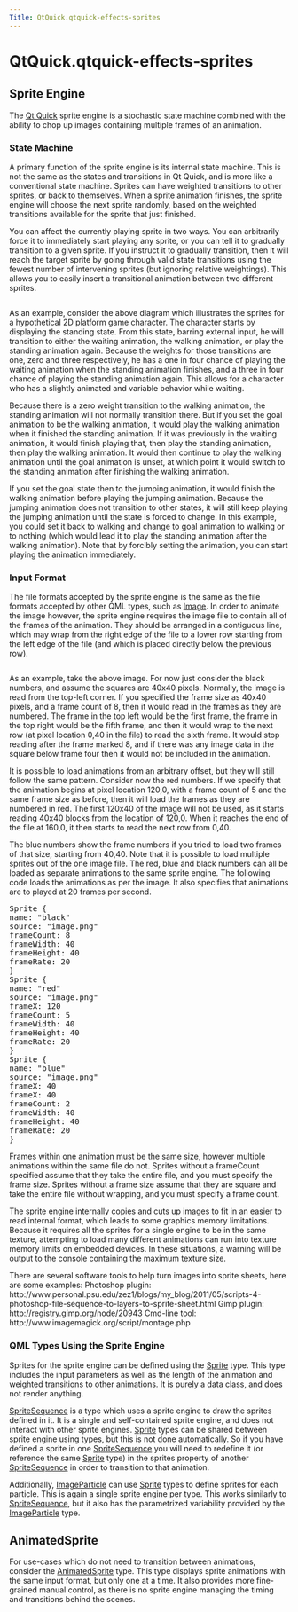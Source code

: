 ```yaml
---
Title: QtQuick.qtquick-effects-sprites
---
```


# QtQuick.qtquick-effects-sprites

<span class="subtitle"></span>
<!-- $$$qtquick-effects-sprites.html-description -->
<h2 id="sprite-engine">Sprite Engine</h2>
<p>The <a href="QtQuick.qtquick-index.md">Qt Quick</a> sprite engine is a stochastic state machine combined with the ability to chop up images containing multiple frames of an animation.</p>
<h3 >State Machine</h3>
<p>A primary function of the sprite engine is its internal state machine. This is not the same as the states and transitions in Qt Quick, and is more like a conventional state machine. Sprites can have weighted transitions to other sprites, or back to themselves. When a sprite animation finishes, the sprite engine will choose the next sprite randomly, based on the weighted transitions available for the sprite that just finished.</p>
<p>You can affect the currently playing sprite in two ways. You can arbitrarily force it to immediately start playing any sprite, or you can tell it to gradually transition to a given sprite. If you instruct it to gradually transition, then it will reach the target sprite by going through valid state transitions using the fewest number of intervening sprites (but ignoring relative weightings). This allows you to easily insert a transitional animation between two different sprites.</p>
<p class="centerAlign"><img src="https://assets.ubuntu.com/v1/1d077c71-spriteenginegraph.png" alt="" /></p><p>As an example, consider the above diagram which illustrates the sprites for a hypothetical 2D platform game character. The character starts by displaying the standing state. From this state, barring external input, he will transition to either the waiting animation, the walking animation, or play the standing animation again. Because the weights for those transitions are one, zero and three respectively, he has a one in four chance of playing the waiting animation when the standing animation finishes, and a three in four chance of playing the standing animation again. This allows for a character who has a slightly animated and variable behavior while waiting.</p>
<p>Because there is a zero weight transition to the walking animation, the standing animation will not normally transition there. But if you set the goal animation to be the walking animation, it would play the walking animation when it finished the standing animation. If it was previously in the waiting animation, it would finish playing that, then play the standing animation, then play the walking animation. It would then continue to play the walking animation until the goal animation is unset, at which point it would switch to the standing animation after finishing the walking animation.</p>
<p>If you set the goal state then to the jumping animation, it would finish the walking animation before playing the jumping animation. Because the jumping animation does not transition to other states, it will still keep playing the jumping animation until the state is forced to change. In this example, you could set it back to walking and change to goal animation to walking or to nothing (which would lead it to play the standing animation after the walking animation). Note that by forcibly setting the animation, you can start playing the animation immediately.</p>
<h3 >Input Format</h3>
<p>The file formats accepted by the sprite engine is the same as the file formats accepted by other QML types, such as <a href="QtQuick.qtquick-imageelements-example.md#image">Image</a>. In order to animate the image however, the sprite engine requires the image file to contain all of the frames of the animation. They should be arranged in a contiguous line, which may wrap from the right edge of the file to a lower row starting from the left edge of the file (and which is placed directly below the previous row).</p>
<p class="centerAlign"><img src="https://assets.ubuntu.com/v1/8b9f6841-spritecutting.png" alt="" /></p><p>As an example, take the above image. For now just consider the black numbers, and assume the squares are 40x40 pixels. Normally, the image is read from the top-left corner. If you specified the frame size as 40x40 pixels, and a frame count of 8, then it would read in the frames as they are numbered. The frame in the top left would be the first frame, the frame in the top right would be the fifth frame, and then it would wrap to the next row (at pixel location 0,40 in the file) to read the sixth frame. It would stop reading after the frame marked 8, and if there was any image data in the square below frame four then it would not be included in the animation.</p>
<p>It is possible to load animations from an arbitrary offset, but they will still follow the same pattern. Consider now the red numbers. If we specify that the animation begins at pixel location 120,0, with a frame count of 5 and the same frame size as before, then it will load the frames as they are numbered in red. The first 120x40 of the image will not be used, as it starts reading 40x40 blocks from the location of 120,0. When it reaches the end of the file at 160,0, it then starts to read the next row from 0,40.</p>
<p>The blue numbers show the frame numbers if you tried to load two frames of that size, starting from 40,40. Note that it is possible to load multiple sprites out of the one image file. The red, blue and black numbers can all be loaded as separate animations to the same sprite engine. The following code loads the animations as per the image. It also specifies that animations are to played at 20 frames per second.</p>
<pre class="cpp">Sprite {
name: <span class="string">&quot;black&quot;</span>
source: <span class="string">&quot;image.png&quot;</span>
frameCount: <span class="number">8</span>
frameWidth: <span class="number">40</span>
frameHeight: <span class="number">40</span>
frameRate: <span class="number">20</span>
}
Sprite {
name: <span class="string">&quot;red&quot;</span>
source: <span class="string">&quot;image.png&quot;</span>
frameX: <span class="number">120</span>
frameCount: <span class="number">5</span>
frameWidth: <span class="number">40</span>
frameHeight: <span class="number">40</span>
frameRate: <span class="number">20</span>
}
Sprite {
name: <span class="string">&quot;blue&quot;</span>
source: <span class="string">&quot;image.png&quot;</span>
frameX: <span class="number">40</span>
frameX: <span class="number">40</span>
frameCount: <span class="number">2</span>
frameWidth: <span class="number">40</span>
frameHeight: <span class="number">40</span>
frameRate: <span class="number">20</span>
}</pre>
<p>Frames within one animation must be the same size, however multiple animations within the same file do not. Sprites without a frameCount specified assume that they take the entire file, and you must specify the frame size. Sprites without a frame size assume that they are square and take the entire file without wrapping, and you must specify a frame count.</p>
<p>The sprite engine internally copies and cuts up images to fit in an easier to read internal format, which leads to some graphics memory limitations. Because it requires all the sprites for a single engine to be in the same texture, attempting to load many different animations can run into texture memory limits on embedded devices. In these situations, a warning will be output to the console containing the maximum texture size.</p>
<p>There are several software tools to help turn images into sprite sheets, here are some examples: Photoshop plugin: http://www.personal.psu.edu/zez1/blogs/my_blog/2011/05/scripts-4-photoshop-file-sequence-to-layers-to-sprite-sheet.html Gimp plugin: http://registry.gimp.org/node/20943 Cmd-line tool: http://www.imagemagick.org/script/montage.php</p>
<h3 >QML Types Using the Sprite Engine</h3>
<p>Sprites for the sprite engine can be defined using the <a href="QtQuick.Sprite.md">Sprite</a> type. This type includes the input parameters as well as the length of the animation and weighted transitions to other animations. It is purely a data class, and does not render anything.</p>
<p><a href="QtQuick.qtquick-imageelements-example.md#spritesequence">SpriteSequence</a> is a type which uses a sprite engine to draw the sprites defined in it. It is a single and self-contained sprite engine, and does not interact with other sprite engines. <a href="QtQuick.Sprite.md">Sprite</a> types can be shared between sprite engine using types, but this is not done automatically. So if you have defined a sprite in one <a href="QtQuick.qtquick-imageelements-example.md#spritesequence">SpriteSequence</a> you will need to redefine it (or reference the same <a href="QtQuick.Sprite.md">Sprite</a> type) in the sprites property of another <a href="QtQuick.qtquick-imageelements-example.md#spritesequence">SpriteSequence</a> in order to transition to that animation.</p>
<p>Additionally, <a href="QtQuick.Particles.ImageParticle.md">ImageParticle</a> can use <a href="QtQuick.Sprite.md">Sprite</a> types to define sprites for each particle. This is again a single sprite engine per type. This works similarly to <a href="QtQuick.qtquick-imageelements-example.md#spritesequence">SpriteSequence</a>, but it also has the parametrized variability provided by the <a href="QtQuick.Particles.ImageParticle.md">ImageParticle</a> type.</p>
<h2 id="animatedsprite">AnimatedSprite</h2>
<p>For use-cases which do not need to transition between animations, consider the <a href="#animatedsprite">AnimatedSprite</a> type. This type displays sprite animations with the same input format, but only one at a time. It also provides more fine-grained manual control, as there is no sprite engine managing the timing and transitions behind the scenes.</p>
<!-- @@@qtquick-effects-sprites.html -->
